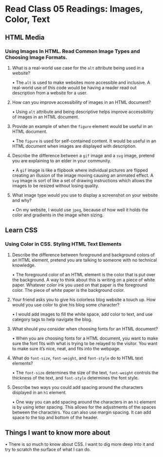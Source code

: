 # Read Class 05 Readings: Images, Color, Text

## HTML Media

### Using Images In HTML. Read Common Image Types and Choosing Image Formats.

1.	What is a real-world use case for the <code>alt</code> attribute being used in a website?

    •	The <code>alt</code> is used to make websites more accessible and inclusive. A real-world use of this code would be having a reader read out description from a website for a user.

2.	How can you improve accessibility of images in an HTML document?

    •	Using <code>alt</code> attribute and being descriptive helps improve accessibility of images in an HTML document.

3.	Provide an example of when the <code>figure</code> element would be useful in an HTML document.

    •	The <code>figure</code>  is used for self-contained content. It would be useful in an HTML document when images are displayed with description.

4.	Describe the difference between a <code>gif</code> image and a <code>svg</code> image, pretend you are explaining to an elder in your community.

    •	A <code>gif</code> image is like a flipbook where individual pictures are flipped creating an illusion of the image moving causing an animated effect. A <code>svg</code> image is sort of like a set of drawing instructions which allows the images to be resized without losing quality.

5.	What image type would you use to display a screenshot on your website and why?

    •	On my website, I would use <code>jpeg</code>, because of how well it holds the color and gradients in the image when sizing.

## Learn CSS

### Using Color in CSS. Styling HTML Text Elements

1.	Describe the difference between foreground and background colors of an HTML element, pretend you are talking to someone with no technical knowledge.

    •	The foreground color of an HTML element is the color that is put over the background. A way to think about this is writing on a piece of white paper. Whatever color ink you used on that paper is the foreground color. The piece of white paper is the background color.

2.	Your friend asks you to give his colorless blog website a touch up. How would you use color to give his blog some character?

    •	I would add images to fill the white space, add color to text, and use category tags to help navigate the blog.

3.	What should you consider when choosing fonts for an HTML document?

    •	When you are choosing fonts for a HTML document, you want to make sure the font fits with what is trying to be relayed to the visitor. You want to make sure it’s nice, neat, and fits into the webpage.

4.	What do <code>font-size</code>, <code>font-weight</code>, and <code>font-style</code> do to HTML text elements?

    •	The <code>font-size</code> determines the size of the text, <code>font-weight</code> controls the thickness of the text, and <code>font-style</code> determines the font style.

5.	Describe two ways you could add spacing around the characters displayed in an <code>h1</code> element.

    •	One way you can add spacing around the characters in an <code>h1</code> element is by using letter spacing. This allows for the adjustments of the spaces between the characters. You can also use margin spacing. It can add space to the top and bottom of the header. 

## Things I want to know more about

• There is so much to know about CSS. I want to dig more deep into it and try to scratch the surface of what I can do.